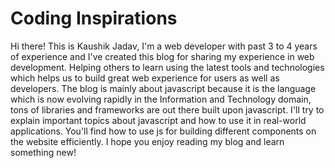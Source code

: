 # Coding Inspirations
Hi there!
This is Kaushik Jadav, I'm a web developer with past 3 to 4 years of experience and I've created this blog for sharing my experience in web development. Helping others to learn using the latest tools and technologies which helps us to build great web experience for users as well as developers. The blog is mainly about javascript because it is the language which is now evolving rapidly in the Information and Technology domain, tons of libraries and frameworks are out there built upon javascript. I'll try to explain important topics about javascript and how to use it in real-world applications. You'll find how to use js for building different components on the website efficiently. I hope you enjoy reading my blog and learn something new!
